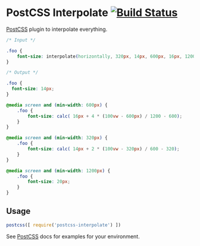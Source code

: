 # PostCSS Interpolate [![Build Status][ci-img]][ci]

[PostCSS] plugin to interpolate everything.

[PostCSS]: https://github.com/postcss/postcss
[ci-img]:  https://travis-ci.org/sedlukha/postcss-interpolate.svg
[ci]:      https://travis-ci.org/sedlukha/postcss-interpolate

```css
/* Input */

.foo {
    font-size: interpolate(horizontally, 320px, 14px, 600px, 16px, 1200px, 20px);
}
```

```css
/* Output */

.foo {
  font-size: 14px;
}

@media screen and (min-width: 600px) {
    .foo {
        font-size: calc( 16px + 4 * (100vw - 600px) / 1200 - 600);
    }
}

@media screen and (min-width: 320px) {
    .foo {
        font-size: calc( 14px + 2 * (100vw - 320px) / 600 - 320);
    }
}

@media screen and (min-width: 1200px) {
    .foo {
        font-size: 20px;
    }
}
```

## Usage

```js
postcss([ require('postcss-interpolate') ])
```

See [PostCSS] docs for examples for your environment.
